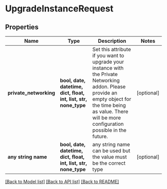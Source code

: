 # UpgradeInstanceRequest


## Properties
Name | Type | Description | Notes
------------ | ------------- | ------------- | -------------
**private_networking** | **bool, date, datetime, dict, float, int, list, str, none_type** | Set this attribute if you want to upgrade your instance with the Private Networking addon. Please provide an empty object for the time being as value. There will be more configuration possible in the future. | [optional] 
**any string name** | **bool, date, datetime, dict, float, int, list, str, none_type** | any string name can be used but the value must be the correct type | [optional]

[[Back to Model list]](../README.md#documentation-for-models) [[Back to API list]](../README.md#documentation-for-api-endpoints) [[Back to README]](../README.md)


